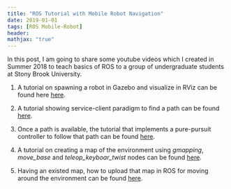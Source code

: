 ```yaml
---
title: "ROS Tutorial with Mobile Robot Navigation"
date: 2019-01-01
tags: [ROS Mobile-Robot]
header:
mathjax: "true"
---
```

In this post, I am going to share some youtube videos which I created in Summer 2018 to teach basics of ROS to a group of undergraduate students at Stony Brook University.

1. A tutorial on spawning a robot in Gazebo and visualize in RViz can be found here [here](https://www.youtube.com/watch?v=Zxr6z8eIfrI).

2. A tutorial showing service-client paradigm to find a path can be found [here](https://www.youtube.com/watch?v=r0LOSBSYn04).

3. Once a path is available, the tutorial that implements a pure-pursuit controller to follow that path can be found [here](https://www.youtube.com/watch?v=b348R-G8wO0).

4. A tutorial on creating a map of the environment using *gmapping*, *move_base* and *teleop_keyboar_twist* nodes can be found [here](https://www.youtube.com/watch?v=MlabLPpXDPQ).

5. Having an existed map, how to upload that map in ROS for moving around the environment can be found [here](https://www.youtube.com/watch?v=GtId8BEfrCs).
